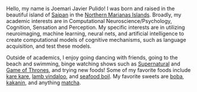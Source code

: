 

<!---
jpulido12/jpulido12 is a ✨ special ✨ repository because its `README.md` (this file) appears on your GitHub profile.
You can click the Preview link to take a look at your changes.
--->
Hello, my name is Joemari Javier Pulido! I was born and raised in the beautiful island of [Saipan](https://www.britannica.com/place/Saipan) in the [Northern Marianas Islands](https://www.britannica.com/place/Northern-Mariana-Islands). Broadly, my academic interests are in Computational Neuroscience/Psychology, Cognition, Sensation and Perception. My specific interests are in utilizing neuroimaging, machine learning, neural nets, and artificial intelligence to create computational models of cognitive mechanisms, such as language acquisition, and test these models.

Outside of academics, I enjoy going dancing with friends, going to the beach and swimming, binge watching shows such as [Supernatural](https://en.wikipedia.org/wiki/Supernatural_(American_TV_series)) and [Game of Thrones](https://en.wikipedia.org/wiki/Game_of_Thrones), and trying new foods! Some of my favorite foods include [kare kare](https://panlasangpinoy.com/kare-kare-recipe/), [lamb vindaloo](https://www.indianhealthyrecipes.com/lamb-vindaloo/), and [seafood boil](https://rasamalaysia.com/seafood-boil/). My favorite sweets are [boba](https://en.wikipedia.org/wiki/Bubble_tea), [kakanin](https://www.angsarap.net/2019/09/09/the-endless-varieties-of-kakanin/), and anything [matcha](https://www.teatulia.com/tea-varieties-101/what-is-matcha.html). 
